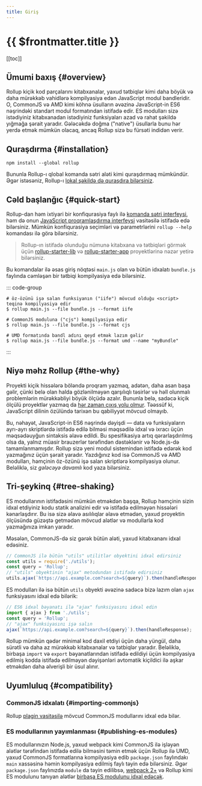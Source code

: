 ```yaml
---
title: Giriş
---
```


# {{ $frontmatter.title }}

[[toc]]

## Ümumi baxış {#overview}

Rollup kiçik kod parçalarını kitabxanalar, yaxud tətbiqlər kimi daha böyük və daha mürəkkəb vahidlərə kompilyasiya edən JavaScript modul bandleridir. O, CommonJS və AMD kimi köhnə üsulların əvəzinə JavaScript-in ES6 nəşrindəki standart modul formatından istifadə edir. ES modulları sizə istədiyiniz kitabxanadan istədiyiniz funksiyaları azad və rahat şəkildə yığmağa şərait yaradır. Gələcəkdə doğma ("native") üsullarla bunu hər yerdə etmək mümkün olacaq, ancaq Rollup sizə bu fürsəti indidən verir.

## Quraşdırma {#installation}

```shell
npm install --global rollup
```

Bununla Rollup-ı qlobal komanda sətri aləti kimi quraşdırmaq mümkündür. Əgər istəsəniz, Rollup-ı [lokal şəkildə də quraşdıra bilərsiniz](../tutorial/index.md#installing-rollup-locally).

## Cəld başlanğıc {#quick-start}

Rollup-dan həm ixtiyari bir konfiqurasiya faylı ilə [komanda sətri interfeysi](../command-line-interface/index.md), həm də onun [JavaScript proqramlaşdırma interfeysi](../javascript-api/index.md) vasitəsilə istifadə edə bilərsiniz. Mümkün konfiqurasiya seçimləri və parametrlərini `rollup --help` komandası ilə görə bilərsiniz.

> Rollup-ın istifadə olunduğu nümunə kitabxana və tətbiqləri görmək üçün [rollup-starter-lib](https://github.com/rollup/rollup-starter-lib) və [rollup-starter-app](https://github.com/rollup/rollup-starter-app) proyektlərinə nəzər yetirə bilərsiniz.

Bu komandalar ilə əsas giriş nöqtəsi `main.js` olan və bütün idxalatı `bundle.js` faylında cəmləşən bir tətbiqi kompilyasiya edə bilərsiniz.

::: code-group

```shell [Brauzerlər üçün:]
# öz-özünü işə salan funksiyanın ("iife") mövcud olduğu <script> teqinə kompilyasiya edir
$ rollup main.js --file bundle.js --format iife
```

```shell [Node.js üçün:]
# CommonJS moduluna ("cjs") kompilyasiya edir
$ rollup main.js --file bundle.js --format cjs
```

```shell [Həm brauzerlər, həm də Node.js üçün:]
# UMD formatında bandl adını qeyd etmək lazım gəlir
$ rollup main.js --file bundle.js --format umd --name "myBundle"
```

:::

## Niyə məhz Rollup {#the-why}

Proyekti kiçik hissələrə böləndə proqram yazmaq, adətən, daha asan başa gəlir, çünki belə olan halda gözlənilməyən qarşılıqlı təsirlər və həll olunmalı problemlərin mürəkkəbliyi böyük ölçüdə azalır. Bununla belə, sadəcə kiçik ölçülü proyektlər yazmaq da [hər zaman çıxış yolu olmur](https://medium.com/@Rich_Harris/small-modules-it-s-not-quite-that-simple-3ca532d65de4). Təəssüf ki, JavaScript dilinin özülündə tarixən bu qabiliyyət mövcud olmayıb.

Bu, nəhayət, JavaScript-in ES6 nəşrində dəyişdi — data və funksiyaların ayrı-ayrı skriptlərdə istifadə edilə bilməsi məqsədilə idxal və ixracı üçün məqsədəuyğun sintaksis əlavə edildi. Bu spesifikasiya artıq qərarlaşdırılmış olsa da, yalnız müasir brauzerlər tərəfindən dəstəklənir və Node.js-də tamamlanmamışdır. Rollup sizə yeni modul sistemindən istifadə edərək kod yazmağınız üçün şərait yaradır. Yazdığınız kod isə CommonJS və AMD modulları, həmçinin öz-özünü işə salan skriptlərə kompilyasiya olunur. Beləliklə, siz _gələcəyə davamlı_ kod yaza bilərsiniz.

## Tri-şeykinq {#tree-shaking}

ES modullarının istifadəsini mümkün etməkdən başqa, Rollup həmçinin sizin idxal etdiyiniz kodu statik analizini edir və istifadə edilməyən hissələri kənarlaşdırır. Bu isə sizə əlavə asılılıqlar əlavə etmədən, yaxud proyektin ölçüsündə güzəştə getmədən mövcud alətlər və modullarla kod yazmağınıza imkan yaradır.

Məsələn, CommonJS-də siz gərək bütün aləti, yaxud kitabxananı idxal edəsiniz.

```js
// CommonJS ilə bütün "utils" utilitlər obyektini idxal edirsiniz
const utils = require('./utils');
const query = 'Rollup';
// "utils" obyektinin "ajax" metodundan istifadə edirsiniz
utils.ajax(`https://api.example.com?search=${query}`).then(handleResponse);
```

ES modulları ilə isə bütün `utils` obyekti əvəzinə sadəcə bizə lazım olan `ajax` funksiyasını idxal edə bilərik:

```js
// ES6 idxal bəyanatı ilə "ajax" funksiyasını idxal edin
import { ajax } from './utils';
const query = 'Rollup';
// "ajax" funksiyasını işə salın
ajax(`https://api.example.com?search=${query}`).then(handleResponse);
```

Rollup mümkün qədər minimal kod daxil etdiyi üçün daha yüngül, daha sürətli və daha az mürəkkəb kitabxanalar və tətbiqlər yaradır. Beləliklə, birbaşa `import` və `export` bəyanatlarından istifadə edildiyi üçün kompilyasiya edilmiş kodda istifadə edilməyən dəyişənləri avtomatik kiçildici ilə aşkar etməkdən daha əlverişli bir üsul alınır.

## Uyumluluq {#compatibility}

### CommonJS idxalatı {#importing-commonjs}

Rollup [plagin vasitəsilə](https://github.com/rollup/plugins/tree/master/packages/commonjs) mövcud CommonJS modullarını idxal edə bilər.

### ES modullarının yayımlanması {#publishing-es-modules}

ES modullarınızın Node.js, yaxud webpack kimi CommonJS ilə işləyən alətlər tərəfindən istifadə edilə bilməsini təmin etmək üçün Rollup ilə UMD, yaxud CommonJS formatlarına kompilyasiya edib `package.json` faylındakı `main` xassəsinə həmin kompilyasiya edilmiş faylı təyin edə bilərsiniz. Əgər `package.json` faylınızda `module` da təyin edilibsə, [webpack 2+](https://webpack.js.org/) və Rollup kimi ES modulunu tanıyan alətlər [birbaşa ES modulunu idxal edəcək](https://github.com/rollup/rollup/wiki/pkg.module).
